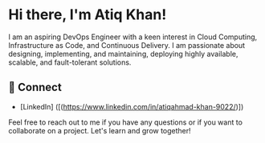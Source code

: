 # Hi there, I'm Atiq Khan!

I am an aspiring DevOps Engineer with a keen interest in Cloud Computing, Infrastructure as Code, and Continuous Delivery. I am passionate about designing, implementing, and maintaining, deploying highly available, scalable, and fault-tolerant solutions.


## 🔗 Connect

- [LinkedIn] ([(https://www.linkedin.com/in/atiqahmad-khan-9022/)])

Feel free to reach out to me if you have any questions or if you want to collaborate on a project. Let's learn and grow together!

